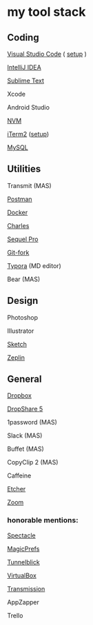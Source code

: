 # my tool stack


## Coding

[Visual Studio Code](https://code.visualstudio.com) ( [setup](./visual-studio-code.md) )

[IntelliJ IDEA](https://www.jetbrains.com/idea/)

[Sublime Text](https://www.sublimetext.com)

Xcode

Android Studio

[NVM](https://github.com/creationix/nvm)

[iTerm2](https://www.iterm2.com/) ([setup](./iterm2.md))

[MySQL](https://dev.mysql.com/downloads/mysql/)


## Utilities

Transmit (MAS)

[Postman](https://www.getpostman.com)

[Docker](https://www.docker.com/)

[Charles](https://www.charlesproxy.com/)

[Sequel Pro](https://www.sequelpro.com)

[Git-fork](https://git-fork.com)

[Typora](https://typora.io) (MD editor)

Bear (MAS)


## Design

Photoshop

Illustrator

[Sketch](https://www.sketchapp.com)

[Zeplin](https://zeplin.io)


## General

[Dropbox](https://www.dropbox.com)

[DropShare 5](https://dropshare.app)

1password (MAS)

Slack (MAS)

Buffet (MAS)

CopyClip 2 (MAS)

Caffeine

[Etcher](https://etcher.io/)

[Zoom](https://zoom.us/)


### honorable mentions:

[Spectacle](https://www.spectacleapp.com)

[MagicPrefs](http://magicprefs.com)

[Tunnelblick](https://tunnelblick.net)

[VirtualBox](https://www.virtualbox.org)

[Transmission](https://transmissionbt.com)

AppZapper

Trello
